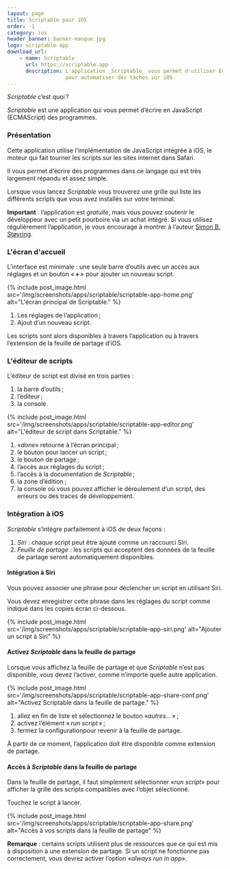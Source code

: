 ```yaml
---
layout: page
title: Scriptable pour iOS
order: -1
category: ios
header_banner: banner-mangue.jpg
logo: scriptable-app
download_url:
    - name: Scriptable
      url: https://scriptable.app
      description: L'application _Scriptable_ vous permet d'utiliser ECMAScript (JavaScript)
                   pour automatiser des tâches sur iOS.
---
```


_Scriptable_ c’est quoi ?

_Scriptable_ est une application qui vous permet d’écrire en 
JavaScript (ECMAScript) des programmes.

### Présentation

Cette application utilise l’implémentation de JavaScript intégrée à iOS, le 
moteur qui fait tourner les scripts sur les sites internet dans Safari.

Il vous permet d’écrire des programmes dans ce langage qui est très largement
répandu et assez simple.

Lorsque vous lancez _Scriptable_ vous trouverez une grille qui liste les différents 
scripts que vous avez installés sur votre terminal. 

__Important__ : 
l’application est _gratuite_, mais vous pouvez soutenir
le développeur avec un petit pourboire via un achat intégré.
Si vous utilisez régulièrement l’application, je vous encourage à montrer
à l’auteur [Simon B. Støvring](https://twitter.com/simonbs).


### L'écran d'accueil

L’interface est minimale : une seule barre d’outils avec un accès aux réglages
et un bouton « __+__ » pour ajouter un nouveau script.

{% include post_image.html 
    src='/img/screenshots/apps/scriptable/scriptable-app-home.png' 
    alt="L'écran principal de Scriptable." %}

1. Les réglages de l’application ;
2. Ajout d’un nouveau script.

Les scripts sont alors disponibles à travers l’application ou à travers
l’extension de la feuille de partage d’iOS.


### L'éditeur de scripts

L’éditeur de script est divisé en trois parties :

1. la barre d’outils ;
2. l’éditeur ;
3. la console.

{% include post_image.html 
    src='/img/screenshots/apps/scriptable/scriptable-app-editor.png' 
    alt="L'éditeur de script dans Scriptable." %}

1. «_done_» retourne à l’écran principal ;
2. le bouton pour lancer un script ;
3. le bouton de partage ;
4. l’accès aux réglages du script ;
5. l’accès à la documentation de _Scriptable_ ;
6. la zone d’édition ;
7. la console où vous pouvez afficher le déroulement d’un script, des erreurs
   ou des traces de développement.

### Intégration à iOS

_Scriptable_ s’intègre parfaitement à iOS de deux façons :

1. _Siri_ : chaque script peut être ajouté comme un raccourci Siri.
2. _Feuille de partage_ : les scripts qui acceptent des données de la feuille de 
   partage seront automatiquement disponibles.

#### Intégration à Siri

Vous pouvez associer une phrase pour déclencher un script en utilisant
Siri.

Vous devez enregistrer cette phrase dans les réglages du script comme 
indiqué dans les copies écran ci-dessous.

{% include post_image.html 
    src='/img/screenshots/apps/scriptable/scriptable-app-siri.png' 
    alt="Ajouter un script à Siri" %}

#### Activez _Scriptable_ dans la feuille de partage

Lorsque vous affichez la feuille de partage et que _Scriptable_
n’est pas disponible, vous devez l’activer, comme n’importe quelle
autre application.

{% include post_image.html 
    src='/img/screenshots/apps/scriptable/scriptable-app-share-conf.png' 
    alt="Activez Scriptable dans la feuille de partage." %}

1. allez en fin de liste et sélectionnez le bouton «_autres..._ » ;
2. activez l’élément « _run script_ » ;
3. fermez la configurationpour revenir à la feuille de partage.

À partir de ce moment, l’application doit être disponible comme extension
de partage.

#### Accès à _Scriptable_ dans la feuille de partage

Dans la feuille de partage, il faut simplement sélectionner 
«_run script_» pour afficher la grille des scripts compatibles 
avec l’objet sélectionné.

Touchez le script à lancer.

{% include post_image.html 
    src='/img/screenshots/apps/scriptable/scriptable-app-share.png' 
    alt="Accès à vos scripts dans la feuille de partage" %}

__Remarque__ : certains scripts utilisent plus de ressources que ce qui est
mis à disposition à une extension de partage. Si un script ne fonctionne 
pas correctement, vous devrez activer l’option «_always run in app_».
